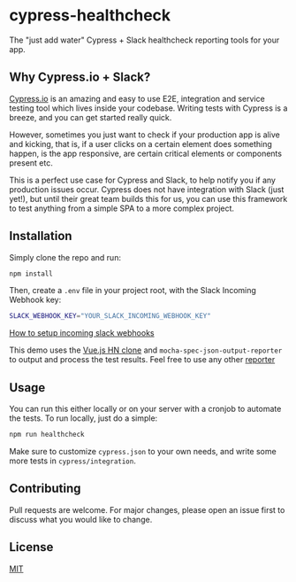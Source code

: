 # cypress-healthcheck
The "just add water" Cypress + Slack healthcheck reporting tools for your app.

## Why Cypress.io + Slack?

[Cypress.io](https://www.cypress.io/) is an amazing and easy to use E2E, integration and service testing tool which lives inside your codebase. Writing tests with Cypress is a breeze, and you can get started really quick.

However, sometimes you just want to check if your production app is alive and kicking, that is, if a user clicks on a certain element does something happen, is the app responsive, are certain critical elements or components present etc.

This is a perfect use case for Cypress and Slack, to help notify you if any production issues occur. Cypress does not have integration with Slack (just yet!), but until their great team builds this for us, you can use this framework to test anything from a simple SPA to a more complex project.
## Installation

Simply clone the repo and run:

```bash
npm install
```

Then, create a `.env` file in your project root, with the Slack Incoming Webhook key:

```bash
SLACK_WEBHOOK_KEY="YOUR_SLACK_INCOMING_WEBHOOK_KEY"
``` 

[How to setup incoming slack webhooks](https://api.slack.com/incoming-webhooks)

This demo uses the [Vue.js HN clone](https://vue-hn.herokuapp.com/top) and `mocha-spec-json-output-reporter` to output and process the test results. Feel free to use any other [reporter](https://docs.cypress.io/guides/tooling/reporters.html)

## Usage

You can run this either locally or on your server with a cronjob to automate the tests. To run locally, just do a simple:

```bash
npm run healthcheck
```

Make sure to customize `cypress.json` to your own needs, and write some more tests in `cypress/integration`.

## Contributing
Pull requests are welcome. For major changes, please open an issue first to discuss what you would like to change.

## License
[MIT](https://choosealicense.com/licenses/mit/)
